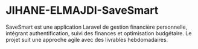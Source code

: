 # JIHANE-ELMAJDI-SaveSmart
SaveSmart est une application Laravel de gestion financière personnelle, intégrant authentification, suivi des finances et optimisation budgétaire. Le projet suit une approche agile avec des livrables hebdomadaires.
